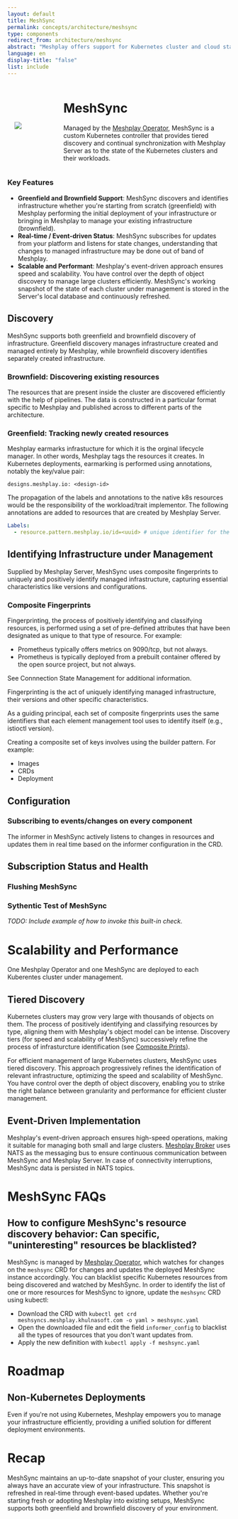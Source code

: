 ```yaml
---
layout: default
title: MeshSync
permalink: concepts/architecture/meshsync
type: components
redirect_from: architecture/meshsync
abstract: "Meshplay offers support for Kubernetes cluster and cloud state synchronization with the help of MeshSync."
language: en
display-title: "false"
list: include
---
```


<div style="display:flex;align-items:center;">
    <div style="flex: 1; margin: 1rem;">
        <img src="{{site.baseurl}}/assets/img/meshsync/meshsync.svg" />
    </div>
    <div style="flex: 4;">
        <h1>MeshSync</h1>
        <p>
        Managed by the <a href="{{site.baseurl}}/concepts/architecture/operator">Meshplay Operator</a>, MeshSync is a custom Kubernetes controller that provides tiered discovery and continual synchronization with Meshplay Server as to the state of the Kubernetes clusters and their workloads.
        </p>
    </div>
</div>

### Key Features

- **Greenfield and Brownfield Support**: MeshSync discovers and identifies infrastructure whether you're starting from scratch (greenfield) with Meshplay performing the initial deployment of your infrastructure or bringing in Meshplay to manage your existing infrastructure (brownfield).
- **Real-time / Event-driven Status**: MeshSync subscribes for updates from your platform and listens for state changes, understanding that changes to managed infrastructure may be done out of band of Meshplay.
- **Scalable and Performant**: Meshplay's event-driven approach ensures speed and scalability. You have control over the depth of object discovery to manage large clusters efficiently. MeshSync's working snapshot of the state of each cluster under management is stored in the Server's local database and continuously refreshed.

## Discovery

MeshSync supports both greenfield and brownfield discovery of infrastructure. Greenfield discovery manages infrastructure created and managed entirely by Meshplay, while brownfield discovery identifies separately created infrastructure.

### Brownfield: Discovering existing resources

The resources that are present inside the cluster are discovered efficiently with the help of pipelines. The data is constructed in a particular format specific to Meshplay and published across to different parts of the architecture.

### Greenfield: Tracking newly created resources

Meshplay earmarks infrastucture for which it is the orginal lifecycle manager. In other words, Meshplay tags the resources it creates. In Kubernetes deployments, earmarking is performed using annotations, notably the key/value pair:

`designs.meshplay.io: <design-id>`

The propagation of the labels and annotations to the native k8s resources would be the responsibility of the workload/trait implementor.
The following annotations are added to resources that are created by Meshplay Server.

```yaml
Labels:
  - resource.pattern.meshplay.io/id=<uuid> # unique identifier for the design
```

## Identifying Infrastructure under Management

Supplied by Meshplay Server, MeshSync uses composite fingerprints to uniquely and positively identify managed infrastructure, capturing essential characteristics like versions and configurations.

### Composite Fingerprints

Fingerprinting, the process of positively identifying and classifying resources, is performed using a set of pre-defined attributes that have been designated as unique to that type of resource. For example:

- Prometheus typically offers metrics on 9090/tcp, but not always.
- Prometheus is typically deployed from a prebuilt container offered by the open source project, but not always.

See Connnection State Management for additional information.

Fingerprinting is the act of uniquely identifying managed infrastructure, their versions and other specific characteristics.

As a guiding principal, each set of composite fingerprints uses the same identifiers that each element management tool uses to identify itself (e.g., istioctl version).

Creating a composite set of keys involves using the builder pattern. For example:

- Images
- CRDs
- Deployment

## Configuration

### Subscribing to events/changes on every component

The informer in MeshSync actively listens to changes in resources and updates them in real time based on the informer configuration in the CRD.

## Subscription Status and Health

### Flushing MeshSync

### Sythentic Test of MeshSync

_TODO: Include example of how to invoke this built-in check._

# Scalability and Performance

One Meshplay Operator and one MeshSync are deployed to each Kuberentes cluster under management.

## Tiered Discovery

Kubernetes clusters may grow very large with thousands of objects on them. The process of positively identifying and classifying resources by type, aligning them with Meshplay's object model can be intense. Discovery tiers (for speed and scalability of MeshSync) successively refine the process of infrasturcture identification (see [Composite Prints](#composite-fingerprints)).

For efficient management of large Kubernetes clusters, MeshSync uses tiered discovery. This approach progressively refines the identification of relevant infrastructure, optimizing the speed and scalability of MeshSync. You have control over the depth of object discovery, enabling you to strike the right balance between granularity and performance for efficient cluster management.

## Event-Driven Implementation

Meshplay's event-driven approach ensures high-speed operations, making it suitable for managing both small and large clusters. [Meshplay Broker](./broker) uses NATS as the messaging bus to ensure continuous communication between MeshSync and Meshplay Server. In case of connectivity interruptions, MeshSync data is persisted in NATS topics.

# MeshSync FAQs

## How to configure MeshSync's resource discovery behavior: Can specific, "uninteresting" resources be blacklisted?

MeshSync is managed by [Meshplay Operator]({{site.baseurl}}/concepts/architecture/operator), which watches for changes on the `meshsync` CRD for changes and updates the deployed MeshSync instance accordingly. You can blacklist specific Kubernetes resources from being discovered and watched by MeshSync. In order to identify the list of one or more resources for MeshSync to ignore, update the `meshsync` CRD using kubectl:

- Download the CRD with `kubectl get crd meshsyncs.meshplay.khulnasoft.com -o yaml > meshsync.yaml`
- Open the downloaded file and edit the field `informer_config` to blacklist all the types of resources that you don't want updates from.
- Apply the new definition with `kubectl apply -f meshsync.yaml`

# Roadmap

## Non-Kubernetes Deployments

Even if you're not using Kubernetes, Meshplay empowers you to manage your infrastructure efficiently, providing a unified solution for different deployment environments.

# Recap

MeshSync maintains an up-to-date snapshot of your cluster, ensuring you always have an accurate view of your infrastructure. This snapshot is refreshed in real-time through event-based updates. Whether you're starting fresh or adopting Meshplay into existing setups, MeshSync supports both greenfield and brownfield discovery of your environment.

